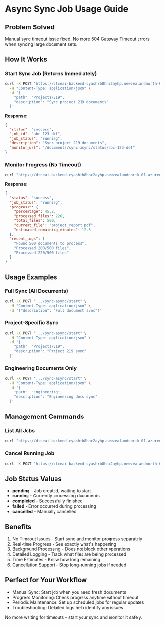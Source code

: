 # Async Sync Job Usage Guide

## Problem Solved
Manual sync timeout issue fixed. No more 504 Gateway Timeout errors when syncing large document sets.

## How It Works

### Start Sync Job (Returns Immediately)
```bash
curl -X POST "https://dtceai-backend-cyashrb8hnc2ayhp.newzealandnorth-01.azurewebsites.net/documents/sync-async/start" \
  -H "Content-Type: application/json" \
  -d '{
    "path": "Projects/219",
    "description": "Sync project 219 documents"
  }'
```

**Response:**
```json
{
  "status": "success",
  "job_id": "abc-123-def",
  "job_status": "running",
  "description": "Sync project 219 documents",
  "monitor_url": "/documents/sync-async/status/abc-123-def"
}
```

### Monitor Progress (No Timeout)
```bash
curl "https://dtceai-backend-cyashrb8hnc2ayhp.newzealandnorth-01.azurewebsites.net/documents/sync-async/status/abc-123-def"
```

**Response:**
```json
{
  "status": "success",
  "job_status": "running",
  "progress": {
    "percentage": 45.2,
    "processed_files": 226,
    "total_files": 500,
    "current_file": "project_report.pdf",
    "estimated_remaining_minutes": 12.5
  },
  "recent_logs": [
    "Found 500 documents to process",
    "Processed 200/500 files",
    "Processed 220/500 files"
  ]
}
```

## Usage Examples

### Full Sync (All Documents)
```bash
curl -X POST ".../sync-async/start" \
  -H "Content-Type: application/json" \
  -d '{"description": "Full document sync"}'
```

### Project-Specific Sync
```bash
curl -X POST ".../sync-async/start" \
  -H "Content-Type: application/json" \
  -d '{
    "path": "Projects/219",
    "description": "Project 219 sync"
  }'
```

### Engineering Documents Only
```bash
curl -X POST ".../sync-async/start" \
  -H "Content-Type: application/json" \
  -d '{
    "path": "Engineering",
    "description": "Engineering docs sync"
  }'
```

## Management Commands

### List All Jobs
```bash
curl "https://dtceai-backend-cyashrb8hnc2ayhp.newzealandnorth-01.azurewebsites.net/documents/sync-async/jobs"
```

### Cancel Running Job
```bash
curl -X POST "https://dtceai-backend-cyashrb8hnc2ayhp.newzealandnorth-01.azurewebsites.net/documents/sync-async/cancel/abc-123-def"
```

## Job Status Values

- **pending** - Job created, waiting to start
- **running** - Currently processing documents
- **completed** - Successfully finished
- **failed** - Error occurred during processing
- **cancelled** - Manually cancelled

## Benefits

1. No Timeout Issues - Start sync and monitor progress separately
2. Real-time Progress - See exactly what's happening
3. Background Processing - Does not block other operations
4. Detailed Logging - Track what files are being processed
5. Time Estimates - Know how long remaining
6. Cancellation Support - Stop long-running jobs if needed

## Perfect for Your Workflow

- Manual Sync: Start job when you need fresh documents
- Progress Monitoring: Check progress anytime without timeout
- Periodic Maintenance: Set up scheduled jobs for regular updates
- Troubleshooting: Detailed logs help identify any issues

No more waiting for timeouts - start your sync and monitor it safely.
